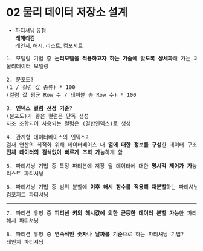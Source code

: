 02 물리 데이터 저장소 설계
===

- 파티셔닝 유형<br>
**레해리컴**<br>
레인지, 해시, 리스트, 컴포지트<br>

<pre>
1. 모델링 기법 중 <b>논리모델을 적용하고자 하는 기술에 맞도록 상세화</b>해 가는 과정?
물리데이터 모델링

2. 분포도?
(1 / 컬럼 값 종류) * 100
(컬럼 값 평균 Row 수 / 테이블 총 Row 수) * 100

3. <b>인덱스 컬럼 선정 기준</b>?
(분포도)가 좋은 컬럼은 단독 생성
자조 조합되어 사용되는 컬럼은 (결합인덱스)로 생성

4. 관계형 데이터베이스의 인덱스?
검새 연산의 최적화 위해 데이터베이스 내 <b>열에 대한 정보를 구성</b>한 데이터 구조
<b>전체 데이터의 검색없이 빠르게 조회 가능</b>하게 함

5. 파티셔닝 기법 중 특정 파티션에 저장 될 데이터에 대한 <b>명시적 제어가 가능</b>한 파티셔닝 기법?
리스트 파티셔닝

6. 파티셔닝 기법 중 범위 분할에 <b>이후 해시 함수를 적용해 재분할</b>하는 파티셔닝 기법?
컴포지트 파티셔닝
</pre>

---

<pre>
7. 파티션 유형 중 <b>피티션 키의 해시값에 의한 균등한 데이터 분할 가능</b>한 파티셔닝 기법?
해시 파티셔닝

8. 파티션 유형 중 <b>연속적인 숫자나 날짜를 기준</b>으로 하는 파티셔닝 기법?
레인지 파티셔닝
</pre>
